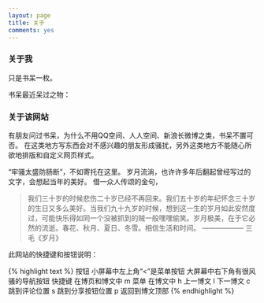 ```yaml
---
layout: page
title: 关于
comments: yes
---
```


### 关于我

只是书呆一枚。

书呆最近呆过之物：

<script type="text/javascript" src="http://www.douban.com/service/badge/yanshuoIam/?selection=latest&amp;picsize=medium&amp;hideself=on&amp;show=collection&amp;n=8&amp;hidelogo=on&amp;cat=book&amp;columns=4"></script>

### 关于该网站

有朋友问过书呆，为什么不用QQ空间、人人空间、新浪长微博之类，书呆不置可否。
在这类地方写东西会对不感兴趣的朋友形成骚扰，另外这类地方不能随心所欲地排版和自定义网页样式。

“牢骚太盛防肠断”，不如寄托在这里。
岁月流淌，也许许多年后翻起曾经写过的文字，会想起当年的美好。
借一众人传颂的金句，

> 我们三十岁的时候悲伤二十岁已经不再回来。我们五十岁的年纪怀念三十岁的生日又多么美好。当我们九十九岁的时候，想到这一生的岁月如此安然度过，可能快乐得如同一个没被抓到的贼一般嘿嘿偷笑。岁月极美，在于它必然的流逝。春花、秋月、夏日、冬雪。相信生活和时间。
> 	—————— 三毛《岁月》

此网站的快捷键和按钮说明：

{% highlight text %}
按钮
	小屏幕中左上角“<”是菜单按钮
	大屏幕中右下角有很风骚的导航按钮
快捷键
	在博页和博文中
		m  菜单
	在博文中
		h  上一博文
		l  下一博文
		c  跳到评论位置
		s  跳到分享按钮位置
		p  返回到博文顶部
{% endhighlight %}
